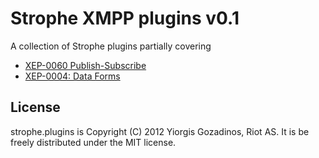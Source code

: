 # Strophe XMPP plugins v0.1

A collection of Strophe plugins partially covering

* [XEP-0060 Publish-Subscribe](http://xmpp.org/extensions/xep-0060.html)
* [XEP-0004: Data Forms](http://xmpp.org/extensions/xep-0004.html)

## License

strophe.plugins is Copyright (C) 2012 Yiorgis Gozadinos, Riot AS.
It is be freely distributed under the MIT license.

[Backbone]: http://documentcloud.github.com/backbone
[XEP-0060]: http://xmpp.org/extensions/xep-0060.html
[Strophe]: http://strophe.im/strophejs